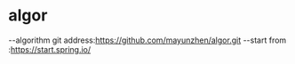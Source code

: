 # algor
--algorithm git address:https://github.com/mayunzhen/algor.git
--start from :https://start.spring.io/
